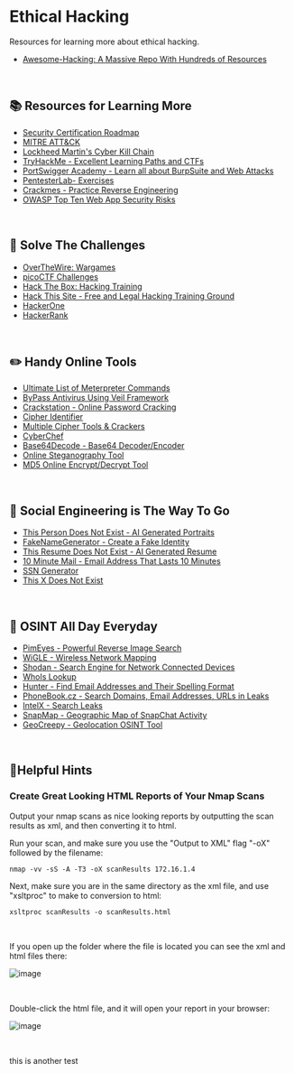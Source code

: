 # Ethical Hacking #

Resources for learning more about ethical hacking.

<ul>
  <li><a href="https://github.com/Hack-with-Github/Awesome-Hacking">Awesome-Hacking: A Massive Repo With Hundreds of Resources</a></li>
</ul>
<br />

## :books: Resources for Learning More ## 

<ul>
  <li><a href="https://pauljerimy.com/security-certification-roadmap/">Security Certification Roadmap</a></li>
  <li><a href="https://attack.mitre.org/">MITRE ATT&CK</a></li>
  <li><a href="https://www.lockheedmartin.com/en-us/capabilities/cyber/cyber-kill-chain.html">Lockheed Martin's Cyber Kill Chain</a></li>
  <li><a href="https://tryhackme.com">TryHackMe - Excellent Learning Paths and CTFs</a></li>
  <li><a href="https://portswigger.net/web-security">PortSwigger Academy - Learn all about BurpSuite and Web Attacks</a></li>
  <li><a href="https://pentesterlab.com/exercises?dir=desc&only=free&sort=published_at#">PentesterLab- Exercises</a></li>
  <li><a href="https://crackmes.one/">Crackmes - Practice Reverse Engineering</a></li>
  <li><a href="https://owasp.org/www-project-top-ten/">OWASP Top Ten Web App Security Risks</a></li>
</ul>

<br />

## :robot: Solve The Challenges ## 

<ul>
  <li><a href="https://overthewire.org/wargames/">OverTheWire: Wargames</a></li>
  <li><a href="https://picoctf.org/">picoCTF Challenges</a></li>
  <li><a href="https://www.hackthebox.com/">Hack The Box: Hacking Training</a></li>
  <li><a href="https://hackthissite.org/">Hack This Site - Free and Legal Hacking Training Ground</a></li>
  <li><a href="https://www.hackerone.com/">HackerOne</a></li>
  <li><a href="https://www.hackerrank.com/dashboard">HackerRank</a></li>
</ul>

<br />

## :pencil2: Handy Online Tools ## 

<ul>
  <li><a href="https://www.hackers-arise.com/ultimate-list-of-meterpreter-command">Ultimate List of Meterpreter Commands</a></li>
  <li><a href="https://www.tutorialspoint.com/bypass-anti-virus-using-veil-framework">ByPass Antivirus Using Veil Framework</a></li>
  <li><a href="https://crackstation.net/">Crackstation - Online Password Cracking</a></li>
  <li><a href="https://www.boxentriq.com/code-breaking/cipher-identifier">Cipher Identifier</a></li>
  <li><a href="http://rumkin.com/tools/cipher/">Multiple Cipher Tools & Crackers</a></li>
  <li><a href="https://gchq.github.io/CyberChef/">CyberChef</a></li>
  <li><a href="https://www.base64decode.org/">Base64Decode - Base64 Decoder/Encoder</a></li>
  <li><a href="https://stylesuxx.github.io/steganography/">Online Steganography Tool</a></li>
  <li><a href="https://md5decrypt.net/en/">MD5 Online Encrypt/Decrypt Tool</a></li>
</ul>

<br />

## :lying_face: Social Engineering is The Way To Go ##

<ul>
  <li><a href="https://thispersondoesnotexist.com/">This Person Does Not Exist - AI Generated Portraits</a></li>
  <li><a href="https://www.fakenamegenerator.com/">FakeNameGenerator - Create a Fake Identity</a></li>
  <li><a href="https://thisresumedoesnotexist.com/">This Resume Does Not Exist - AI Generated Resume</a></li>
  <li><a href="https://10minutemail.net/">10 Minute Mail - Email Address That Lasts 10 Minutes</a></li>
  <li><a href="https://www.ssn-verify.com/generate">SSN Generator</a></li>
  <li><a href="https://thisxdoesnotexist.com/">This X Does Not Exist</a></li>
</ul>

<br />

## :mag_right: OSINT All Day Everyday ##

<ul>
  <li><a href="https://pimeyes.com/en">PimEyes - Powerful Reverse Image Search</a></li>
  <li><a href="https://wigle.net/index">WiGLE - Wireless Network Mapping</a></li>
  <li><a href="https://www.shodan.io/">Shodan - Search Engine for Network Connected Devices</a></li>
  <li><a href="https://whois.domaintools.com/">WhoIs Lookup</a></li>
  <li><a href="https://hunter.io/">Hunter - Find Email Addresses and Their Spelling Format</a></li>
  <li><a href="https://phonebook.cz/">PhoneBook.cz - Search Domains, Email Addresses, URLs in Leaks</a></li>
  <li><a href="https://intelx.io/">IntelX - Search Leaks</a></li>
  <li><a href="https://map.snapchat.com/">SnapMap - Geographic Map of SnapChat Activity</a></li>
  <li><a href="https://www.geocreepy.com/">GeoCreepy - Geolocation OSINT Tool</a></li>
  
</ul>

<br />

## :pushpin:Helpful Hints ##

### Create Great Looking HTML Reports of Your Nmap Scans ###

Output your nmap scans as nice looking reports by outputting the scan results as xml, and then converting it to html.

Run your scan, and make sure you use the "Output to XML" flag "-oX" followed by the filename:

```
nmap -vv -sS -A -T3 -oX scanResults 172.16.1.4
```
Next, make sure you are in the same directory as the xml file, and use "xsltproc" to make to conversion to html:

```
xsltproc scanResults -o scanResults.html
```

<br />

If you open up the folder where the file is located you can see the xml and html files there:

![image](https://user-images.githubusercontent.com/10188810/178209896-16027624-ea66-4781-8a3e-7f139cfafa0a.png)

<br />

Double-click the html file, and it will open your report in your browser:

![image](https://user-images.githubusercontent.com/10188810/178210058-b135c85a-01cc-48ce-8501-7ee4e776d5f1.png)

<br />

this is another test